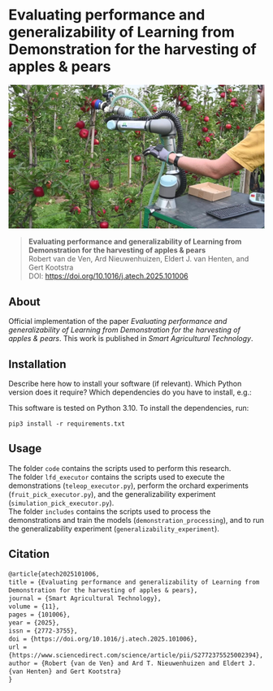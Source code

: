 # Evaluating performance and generalizability of Learning from Demonstration for the harvesting of apples & pears
![Example of demonstration](assets/grasp_TO.png "Example of demonstration")
> **Evaluating performance and generalizability of Learning from Demonstration for the harvesting of apples & pears**\
> Robert van de Ven, Ard Nieuwenhuizen, Eldert J. van Henten, and Gert Kootstra\
> DOI: https://doi.org/10.1016/j.atech.2025.101006

## About
Official implementation of the paper *Evaluating performance and generalizability of Learning from Demonstration for the harvesting of apples & pears*. This work is published in *Smart Agricultural Technology*.

## Installation
Describe here how to install your software (if relevant). Which Python version does it require? Which dependencies do you have to install, e.g.:

This software is tested on Python 3.10. To install the dependencies, run:
```
pip3 install -r requirements.txt
```

## Usage
The folder ``code`` contains the scripts used to perform this research. \
The folder ``lfd_executor`` contains the scripts used to execute the demonstrations (``teleop_executor.py``), perform the orchard experiments (``fruit_pick_executor.py``), and the generalizability experiment (``simulation_pick_executor.py``). \
The folder ``includes`` contains the scripts used to process the demonstrations and train the models (``demonstration_processing``),  and to run the generalizability experiment (``generalizability_experiment``). 

## Citation
```
@article{atech2025101006,
title = {Evaluating performance and generalizability of Learning from Demonstration for the harvesting of apples & pears},
journal = {Smart Agricultural Technology},
volume = {11},
pages = {101006},
year = {2025},
issn = {2772-3755},
doi = {https://doi.org/10.1016/j.atech.2025.101006},
url = {https://www.sciencedirect.com/science/article/pii/S2772375525002394},
author = {Robert {van de Ven} and Ard T. Nieuwenhuizen and Eldert J. {van Henten} and Gert Kootstra}
}
```
